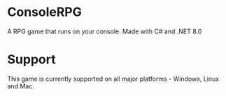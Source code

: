 # ConsoleRPG
A RPG game that runs on your console. Made with C# and .NET 8.0 
# Support 
This game is currently supported on all major platforms - Windows, Linux and Mac. 

